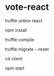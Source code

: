 # vote-react

truffle unbox react

npm install

truffle compile

truffle migrate --reset

cd client

npm start
